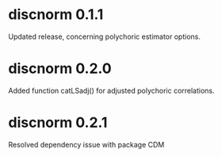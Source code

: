 # discnorm 0.1.1

Updated release, concerning polychoric estimator options. 

# discnorm 0.2.0

Added function catLSadj() for adjusted polychoric correlations.

# discnorm 0.2.1

Resolved dependency issue with package CDM